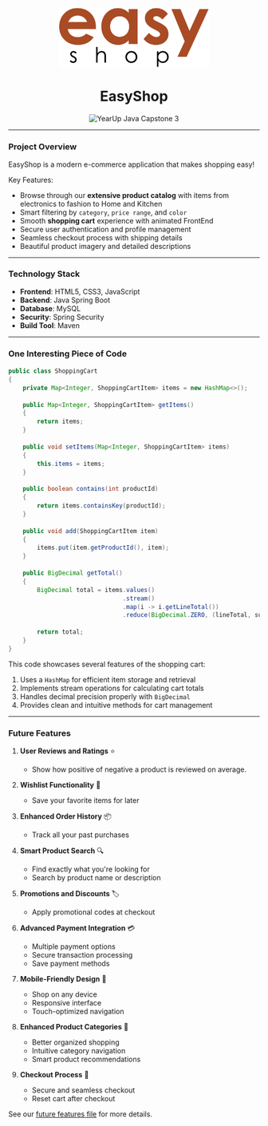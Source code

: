 <p align="center">
  <img src="src/main/resources/static/images/logo.png" alt="EasyShop Logo" width="300"/>
</p>

<h1 align="center">EasyShop</h1>

<p align="center">
    <img src="https://img.shields.io/badge/YearUp%20Java%20Capstone%203-blueviolet?style=for-the-badge" alt="YearUp Java Capstone 3" />
</p>

---

### Project Overview

EasyShop is a modern e-commerce application that makes shopping easy!

Key Features:
- Browse through our **extensive product catalog** with items from electronics to fashion to Home and Kitchen
- Smart filtering by `category`, `price range`, and `color` 
- Smooth **shopping cart** experience with animated FrontEnd
- Secure user authentication and profile management
- Seamless checkout process with shipping details
- Beautiful product imagery and detailed descriptions


---

### Technology Stack

- **Frontend**: HTML5, CSS3, JavaScript
- **Backend**: Java Spring Boot
- **Database**: MySQL
- **Security**: Spring Security
- **Build Tool**: Maven

---

### One Interesting Piece of Code


```java
public class ShoppingCart
{
    private Map<Integer, ShoppingCartItem> items = new HashMap<>();

    public Map<Integer, ShoppingCartItem> getItems()
    {
        return items;
    }

    public void setItems(Map<Integer, ShoppingCartItem> items)
    {
        this.items = items;
    }

    public boolean contains(int productId)
    {
        return items.containsKey(productId);
    }

    public void add(ShoppingCartItem item)
    {
        items.put(item.getProductId(), item);
    }

    public BigDecimal getTotal()
    {
        BigDecimal total = items.values()
                                .stream()
                                .map(i -> i.getLineTotal())
                                .reduce(BigDecimal.ZERO, (lineTotal, subTotal) -> subTotal.add(lineTotal));

        return total;
    }
}
```

This code showcases several features of the shopping cart:
1. Uses a `HashMap` for efficient item storage and retrieval
2. Implements stream operations for calculating cart totals
3. Handles decimal precision properly with `BigDecimal`
4. Provides clean and intuitive methods for cart management

---

### Future Features


1. **User Reviews and Ratings** ⭐
   - Show how positive of negative a product is reviewed on average.

2. **Wishlist Functionality** 💝
   - Save your favorite items for later

3. **Enhanced Order History** 📦
   - Track all your past purchases

4. **Smart Product Search** 🔍
   - Find exactly what you're looking for
   - Search by product name or description

5. **Promotions and Discounts** 🏷️
   - Apply promotional codes at checkout

6. **Advanced Payment Integration** 💳
   - Multiple payment options
   - Secure transaction processing
   - Save payment methods

7. **Mobile-Friendly Design** 📱
   - Shop on any device
   - Responsive interface
   - Touch-optimized navigation

8. **Enhanced Product Categories** 📑
   - Better organized shopping
   - Intuitive category navigation
   - Smart product recommendations
   
9. **Checkout Process** 🛒
    - Secure and seamless checkout
    - Reset cart after checkout

See our [future features file](FUTURE.md) for more details.
